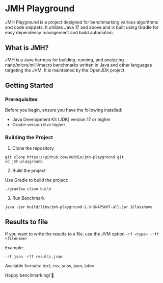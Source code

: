 # JMH Playground

JMH Playground is a project designed for benchmarking various algorithms and code snippets.
It utilizes Java 17 and above and is built using Gradle for easy dependency management and build automation.

## What is JMH?

JMH is a Java harness for building, running, and analyzing nano/micro/milli/macro benchmarks written in Java and other languages
targeting the JVM. It is maintained by the OpenJDK project.

## Getting Started

### Prerequisites

Before you begin, ensure you have the following installed:

* Java Development Kit (JDK) version 17 or higher
* Gradle version 6 or higher

### Building the Project

1. Clone the repository

```shell
git clone https://github.com/oURMIo/jmh-playground.git
cd jmh-playground
```

2. Build the project

Use Gradle to build the project:

```shell
./gradlew clean build 
```

3. Run Benchmark

```shell
java -jar build/libs/jmh-playground-1.0-SNAPSHOT-all.jar $ClassName
```

## Results to file

If you want to write the results to a file, use the JVM option ``-rf <type> -rff <filename>``

Example:

```
-rf json -rff results.json
```

Available formats: text, csv, scsv, json, latex

Happy benchmarking! 🚀
